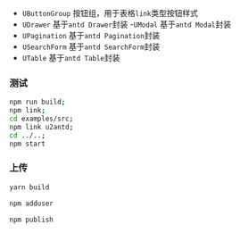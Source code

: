 - `UButtonGroup` 按钮组，用于表格`link`类型按钮样式
- `UDrawer` 基于`antd Drawer`封装 -`UModal` 基于`antd Modal`封装
- `UPagination` 基于`antd Pagination`封装
- `USearchForm` 基于`antd SearchForm`封装
- `UTable` 基于`antd Table`封装

### 测试

```bash
npm run build;
npm link;
cd examples/src;
npm link u2antd;
cd ../..;
npm start
```

### 上传

```bash
yarn build

npm adduser

npm publish
```
